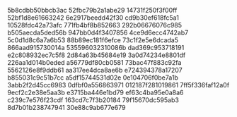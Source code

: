 5b8cdbb50bbcb3ac
52fbc79b2a1abe29
14731f250f3f00ff
52bf1d8e61663242
6e2917beedd42f30
cd9b30ef618fc5a1
10528fdc42a73afc
771fb4bf8b852663
292b06676076c985
b505aecda5ded56b
947bb0d4f3407856
4ce9d6ecc4742ab7
5c0d1d8c6a7a6b53
88b89ec181f6efce
73c1f2e5e6dcada5
866aad915730014a
535596032310086b
dad369c953718191
e2c808932ec7c5f8
2d84a63b45684e19
3a0d74234e8801df
226aa1d014b0eded
a56779df80cb0581
73bac47f883c92fa
5562126e8f9ddb61
aa317ee4dca8ae6b
e724394378a17207
b855031c9c51b7cc
a5df15744531d02e
0e104706f0be7a1b
3abb2f2d45cc6983
0dfbf0a556863971
012187f281019861
7ff5f336faf12a0f
9ecf2c2e38e5aa3b
e3715ba446e1bd79
ef63c4ba95e0a8a6
c239c7e576f23cdf
163cd7c7f3b20184
79f15670dc595ab3
8d7b01b238747941
30e88c9ab677e679
